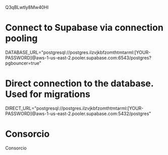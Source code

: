 Q3qBLwtly8Mw40Hl

# Connect to Supabase via connection pooling
DATABASE_URL="postgresql://postgres.ilzvjkbfzomthtmtarml:[YOUR-PASSWORD]@aws-1-us-east-2.pooler.supabase.com:6543/postgres?pgbouncer=true"

# Direct connection to the database. Used for migrations
DIRECT_URL="postgresql://postgres.ilzvjkbfzomthtmtarml:[YOUR-PASSWORD]@aws-1-us-east-2.pooler.supabase.com:5432/postgres"

# Consorcio
Consorcio
